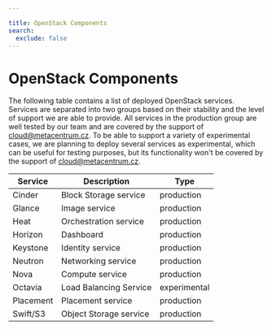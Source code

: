 ```yaml
---

title: OpenStack Components
search:
  exclude: false
---
```


# OpenStack Components

The following table contains a list of deployed OpenStack services. Services are separated
into two groups based on their stability and the level of support we are able to provide. All services in the production
group are well tested by our team and are covered by the support of cloud@metacentrum.cz. To be able to support
a variety of experimental cases, we are planning to deploy several services as experimental, which can be useful
for testing purposes, but its functionality won't be covered by the support of cloud@metacentrum.cz.

| Service   | Description            | Type         |
|-----------|------------------------|--------------|
| Cinder    | Block Storage service  | production   |
| Glance    | Image service          | production   |
| Heat      | Orchestration service  | production   |
| Horizon   | Dashboard              | production   |
| Keystone  | Identity service       | production   |
| Neutron   | Networking service     | production   |
| Nova      | Compute service        | production   |
| Octavia   | Load Balancing Service | experimental |
| Placement | Placement service      | production   |
| Swift/S3  | Object Storage service | production   |
